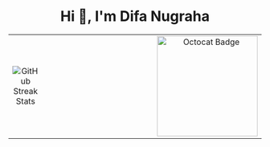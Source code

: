 <h1 align="center">Hi 👋, I'm Difa Nugraha</h1>

<table>
  <tr>
    <td align="center">
      <img src="https://streak-stats.demolab.com?user=difaanug&theme=dark&hide_border=false" alt="GitHub Streak Stats"/>
    </td>
    <td width="500"></td> <!-- Spacer kolom tengah -->
    <td align="center">
      <img src="https://github.com/blackcater/blackcater/raw/main/images/banner.gif" width="200" alt="Octocat Badge"/>
    </td>
  </tr>
</table>

